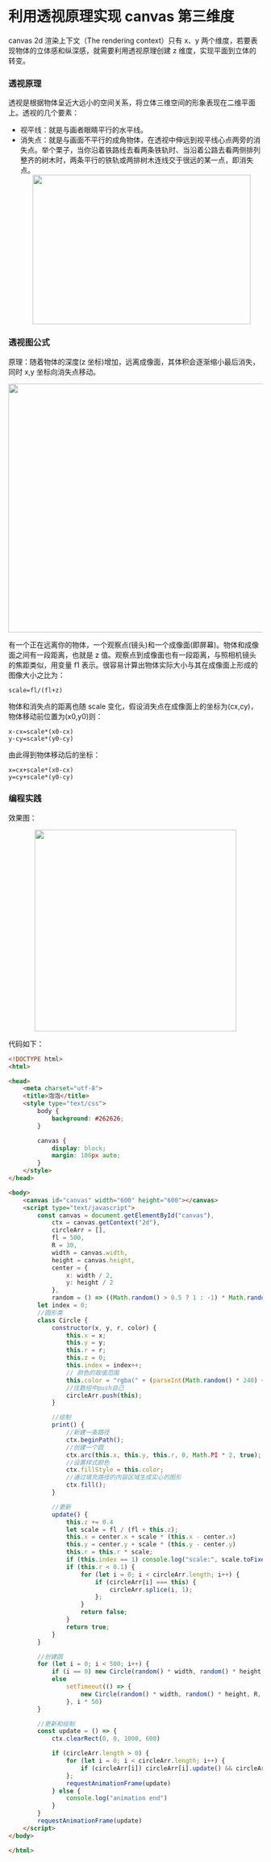 # 利用透视原理实现 canvas 第三维度

canvas 2d 渲染上下文（The rendering context）只有 x、y 两个维度，若要表现物体的立体感和纵深感，就需要利用透视原理创建 z 维度，实现平面到立体的转变。

### 透视原理

透视是根据物体呈近大远小的空间关系，将立体三维空间的形象表现在二维平面上。透视的几个要素：

-   视平线：就是与画者眼睛平行的水平线。
-   消失点：就是与画面不平行的成角物体，在透视中伸远到视平线心点两旁的消失点。举个栗子，当你沿着铁路线去看两条铁轨时、当沿着公路去看两侧排列整齐的树木时，两条平行的铁轨或两排树木连线交于很远的某一点，即消失点。
    <div align="center"><img width="432" height="296" src="http://cdn.inoongt.tech/images/thinkin/perspective_1.png?v=1"/></div>

### 透视图公式

原理：随着物体的深度(z 坐标)增加，远离成像面，其体积会逐渐缩小最后消失，同时 x,y 坐标向消失点移动。

<div align="center"><img width="538" height="493" src="http://cdn.inoongt.tech/images/thinkin/perspective_0.png"/></div>

有一个正在远离你的物体，一个观察点(镜头)和一个成像面(即屏幕)。物体和成像面之间有一段距离，也就是 z 值。观察点到成像面也有一段距离，与照相机镜头的焦距类似，用变量 f1 表示。很容易计算出物体实际大小与其在成像面上形成的图像大小之比为：

```
scale=fl/(fl+z)
```

物体和消失点的距离也随 scale 变化，假设消失点在成像面上的坐标为(cx,cy)，物体移动前位置为(x0,y0)则：

```
x-cx=scale*(x0-cx)
y-cy=scale*(y0-cy)
```

由此得到物体移动后的坐标：

```
x=cx+scale*(x0-cx)
y=cy+scale*(y0-cy)
```

### 编程实践

效果图：

<div align="center"><img width="400" src="http://cdn.inoongt.tech/images/thinkin/paopao.gif"/></div>

代码如下：

```html
<!DOCTYPE html>
<html>

<head>
	<meta charset="utf-8">
	<title>泡泡</title>
	<style type="text/css">
		body {
			background: #262626;
		}

		canvas {
			display: block;
			margin: 100px auto;
		}
	</style>
</head>

<body>
	<canvas id="canvas" width="600" height="600"></canvas>
	<script type="text/javascript">
		const canvas = document.getElementById("canvas"),
			ctx = canvas.getContext("2d"),
			circleArr = [],
			fl = 500,
			R = 30,
			width = canvas.width,
			height = canvas.height,
			center = {
				x: width / 2,
				y: height / 2
			},
			random = () => ((Math.random() > 0.5 ? 1 : -1) * Math.random() + 0.5);
		let index = 0;
		//圆形类
		class Circle {
			constructor(x, y, r, color) {
				this.x = x;
				this.y = y;
				this.r = r;
				this.z = 0;
				this.index = index++;
				// 颜色的取值范围
				this.color = "rgba(" + (parseInt(Math.random() * 240) + 9) + "," + (parseInt(Math.random() * 220) + 18) + ",203,0.85)";
				//往数组中push自己
				circleArr.push(this);
			}

			//绘制
			print() {
				//新建一条路径
				ctx.beginPath();
				//创建一个圆
				ctx.arc(this.x, this.y, this.r, 0, Math.PI * 2, true);
				//设置样式颜色
				ctx.fillStyle = this.color;
				//通过填充路径的内容区域生成实心的图形
				ctx.fill();
			}

			//更新
			update() {
				this.z += 0.4
				let scale = fl / (fl + this.z);
				this.x = center.x + scale * (this.x - center.x)
				this.y = center.y + scale * (this.y - center.y)
				this.r = this.r * scale;
				if (this.index == 1) console.log("scale:", scale.toFixed(2) * 1, "r:", this.r.toFixed(2) * 1, " z:", this.z.toFixed(2) * 1)
				if (this.r < 0.1) {
					for (let i = 0; i < circleArr.length; i++) {
						if (circleArr[i] === this) {
							circleArr.splice(i, 1);
						};
					}
					return false;
				}
				return true;
			}
		}

		//创建圆
		for (let i = 0; i < 500; i++) {
			if (i == 0) new Circle(random() * width, random() * height, R, "orange");
			else
				setTimeout(() => {
					new Circle(random() * width, random() * height, R, "orange");
				}, i * 50)
		}

		//更新和绘制
		const update = () => {
			ctx.clearRect(0, 0, 1000, 600)

			if (circleArr.length > 0) {
				for (let i = 0; i < circleArr.length; i++) {
					if (circleArr[i]) circleArr[i].update() && circleArr[i].print();
				};
				requestAnimationFrame(update)
			} else {
				console.log("animation end")
			}
		}
		requestAnimationFrame(update)
	</script>
</body>

</html>
```
